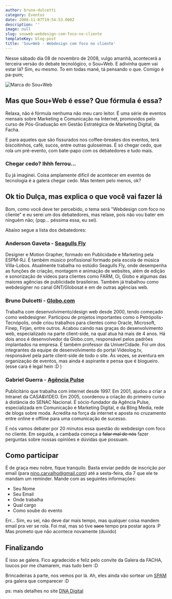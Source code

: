 ```yaml
---
author: bruno-dulcetti
category: Eventos
date: 2008-11-07T19:54:53.000Z
description: ''
image: null
slug: souweb-webdesign-com-foco-no-cliente
templateKey: blog-post
title: 'Sou+Web - Webdesign com foco no cliente'
---
```


Nesse sábado dia 08 de novembro de 2008, vulgo amanhã, acontecerá a terceira versão do debate tecnológico, o Sou+Web. E adivinha quem vai estar lá? Sim, eu mesmo. To em todas mané, tá pensando o que. Comigo é pa-pum;

<img src="/assets/images/posts/marca-sou+web.png" alt="Marca do Sou+Web" />

## Mas que Sou+Web é esse? Que fórmula é essa?

Relaxa, não é fórmula nenhuma não meu caro leitor. É uma série de eventos mensais sobre Marketing e Comunicação na Internet, <jaba mode="on">promovidos pelo curso de Pós-Graduação em Gestão Estratégica de Marketing Digital, da Facha. </jaba>

E para aqueles que são fissurados nos coffee-breakes dos eventos, terá biscoitinhos, café, sucos, entre outras guloseimas. É só chegar cedo, que rola um pré-evento, com bate-papo com os debatedores e tudo mais.

### Chegar cedo? Ihhh ferrou...

Eu já imaginei. Coisa amplamente difícil de acontecer em eventos de tecnologia é a galera chegar cedo. Mas tentem pelo menos, ok?

## Ok tio Dulça, mas explica o que você vai fazer lá

Bom, como você deve ter percebido, o tema será "Webdesign com foco no cliente" e eu serei um dos debatedores, mas relaxe, pois não vou bater em ninguém não; (pqp... péssima essa, eu sei).

Abaixo segue a lista dos debatedores:

### Anderson Gaveta - <a href="http://www.seagullsfly.com/">Seagulls Fly</a>

Designer e Motion Grapher, formado em Publicidade e Marketing pela ESPM-RJ. É também músico profissional formado pela escola de música Villa-Lobos. Atualmente trabalha no estúdio Seagulls Fly, onde desempenha as funções de criação, montagem e animação de websites, além de edição e sonorização de vídeos para clientes como FARM, Oi, Globo e algumas das maiores agências de publicidade brasileiras. Também já trabalhou como webdesigner no canal GNT/Globosat e em de outras agências web.

### Bruno Dulcetti - <a href="http://www.globo.com/">Globo.com</a>

Trabalha com desenvolvimento/design web desde 2000, tendo começado como webdesigner. Participou de projetos importantes como o Petrópolis-Tecnópolis, onde criou trabalhos para clientes como Oracle, Microsoft, Finep, Firjan, entre outros. Acabou caindo nas graças do desenvolvimento web, especializado na parte client-side, na qual atua há mais de 4 anos. Há dois anos é desenvolvedor da Globo.com, responsável pelos padrões implantados na empresa. É também professor da UniverCidade. Foi um dos integrantes da equipe de desenvolvimento do portal Videolog.tv, responsável pela parte client-side de todo o site. Ás vezes, se aventura em organização de eventos, mas ainda é aspirante e pensa que é blogueiro. (esse cara é legal hein :D )

### Gabriel Guerra - <a href="http://www.agenciapulse.com.br/">Agência Pulse</a>

Publicitário que trabalha com internet desde 1997. Em 2001, ajudou a criar a Intranet da CASA&VIDEO. Em 2005, coordenou a criação do primeiro curso à distância do SENAC Nacional. É sócio-fundador da Agência Pulse, especializada em Comunicação e Marketing Digital, e da Bling Media, rede de blogs sobre moda. Acredita na força da internet e aposta no cruzamento entre online e offline para uma comunicação de sucesso.

E nós vamos debater por 20 minutos essa questão do webdesign com foco no cliente. Em seguida, a cambada começa a ~~falar mal de nós~~ fazer perguntas sobre nossas opiniões e dúvidas que possuam.

## Como participar

É de graça meu nobre, fique tranquilo. Basta enviar pedido de inscrição por email (para nino.carvalho@gmail.com) até a sexta-feira, dia 7 que ele te mandam um reminder. Mande com as seguintes informações:

- Seu Nome
- Seu Email
- Onde trabalha
- Qual cargo
- Como soube do evento

Err... Sim, eu sei, não deve dar mais tempo, mas qualquer coisa mandem email pra ver se rola. Foi mal, mas só tive ~~saco~~ tempo pra postar agora :P Mas prometo que não acontece novamente (duvido)

## Finalizando

É isso ae galera. Fico agradecido e feliz pelo convite da Galera da FACHA, loucos por me chamarem, mas tudo bem :D

Brincadeiras à parte, nos vemos por lá. Ah, eles ainda vão sortear um <a href="http://www.spam.com/">SPAM</a> pra galera que comparecer :D

ps: mais detalhes no site <a href="http://dnadigital.wordpress.com/2008/11/06/webdesign-com-foco-no-cliente/">DNA Digital</a>
